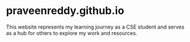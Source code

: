 # praveenreddy.github.io
This website represents my learning journey as a CSE student and serves as a hub for others to explore my work and resources. 
